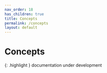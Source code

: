 ```yaml
---
nav_order: 18
has_children: true
title: Concepts
permalink: /concepts
layout: default
---
```

# Concepts

{: .highlight }
documentation under development
